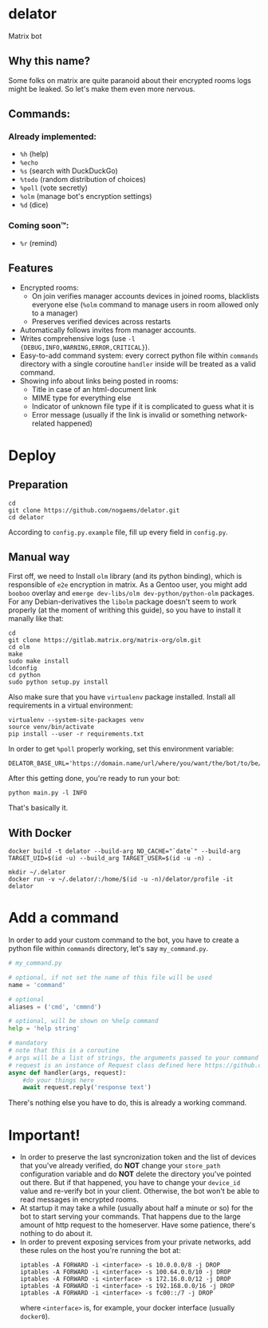 # delator
Matrix bot

## Why this name?
Some folks on matrix are quite paranoid about their encrypted rooms logs might be leaked. So let's make them even more nervous.

## Commands:

### Already implemented:
* `%h` (help)
* `%echo`
* `%s` (search with DuckDuckGo)
* `%todo` (random distribution of choices)
* `%poll` (vote secretly)
* `%olm` (manage bot's encryption settings)
* `%d` (dice)

### Coming soon™:
* `%r` (remind)

## Features
* Encrypted rooms:
    * On join verifies manager accounts devices in joined rooms, blacklists everyone else (`%olm` command to manage users in room allowed only to a manager)
    * Preserves verified devices across restarts
* Automatically follows invites from manager accounts.
* Writes comprehensive logs (use `-l {DEBUG,INFO,WARNING,ERROR,CRITICAL}`).
* Easy-to-add command system: every correct python file within `commands` directory with a single coroutine `handler` inside will be treated as a valid command.
* Showing info about links being posted in rooms:
    * Title in case of an html-document link
    * MIME type for everything else
    * Indicator of unknown file type if it is complicated to guess what it is
    * Error message (usually if the link is invalid or something network-related happened)

# Deploy

## Preparation

```
cd
git clone https://github.com/nogaems/delator.git
cd delator
```
According to `config.py.example` file, fill up every field in `config.py`.

## Manual way

First off, we need to Install `olm` library (and its python binding), which is responsible of `e2e` encryption in matrix. As a Gentoo user, you might add `booboo` overlay and `emerge dev-libs/olm dev-python/python-olm` packages.
For any Debian-derivatives the `libolm` package doesn't seem to work properly (at the moment of writhing this guide), so you have to install it manally like that:
```
cd
git clone https://gitlab.matrix.org/matrix-org/olm.git
cd olm
make
sudo make install
ldconfig
cd python
sudo python setup.py install
```
Also make sure that you have `virtualenv` package installed.
Install all requirements in a virtual environment:
```
virtualenv --system-site-packages venv
source venv/bin/activate
pip install --user -r requirements.txt
```
In order to get `%poll` properly working, set this environment variable:
```
DELATOR_BASE_URL='https://domain.name/url/where/you/want/the/bot/to/be/placed/at/'
```
After this getting done, you're ready to run your bot:
```
python main.py -l INFO
```
That's basically it.

## With Docker

```
docker build -t delator --build-arg NO_CACHE="`date`" --build-arg TARGET_UID=$(id -u) --build_arg TARGET_USER=$(id -u -n) .

mkdir ~/.delator
docker run -v ~/.delator/:/home/$(id -u -n)/delator/profile -it delator
```

# Add a command

In order to add your custom command to the bot, you have to create a python file within `commands` directory, let's say `my_command.py`.

```python
# my_command.py

# optional, if not set the name of this file will be used
name = 'command'

# optional
aliases = ('cmd', 'cmmnd')

# optional, will be shown on %help command
help = 'help string'

# mandatory
# note that this is a coroutine
# args will be a list of strings, the arguments passed to your command
# request is an instance of Request class defined here https://github.com/nogaems/delator/blob/master/command.py
async def handler(args, request):
    #do your things here
    await request.reply('response text')
```
There's nothing else you have to do, this is already a working command.

# Important!

* In order to preserve the last syncronization token and the list of devices that you've already verified, do **NOT** change your `store_path` configuration variable and do **NOT** delete the directory you've pointed out there. But if that happened, you have to change your `device_id` value and re-verify bot in your client. Otherwise, the bot won't be able to read messages in encrypted rooms.
* At startup it may take a while (usually about half a minute or so) for the bot to start serving your commands. That happens due to the large amount of http request to the homeserver. Have some patience, there's nothing to do about it.
* In order to prevent exposing services from your private networks, add these rules on the host you're running the bot at:
  ```
  iptables -A FORWARD -i <interface> -s 10.0.0.0/8 -j DROP
  iptables -A FORWARD -i <interface> -s 100.64.0.0/10 -j DROP
  iptables -A FORWARD -i <interface> -s 172.16.0.0/12 -j DROP
  iptables -A FORWARD -i <interface> -s 192.168.0.0/16 -j DROP
  iptables -A FORWARD -i <interface> -s fc00::/7 -j DROP
  ```
  where `<interface>` is, for example, your docker interface (usually `docker0`).
